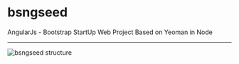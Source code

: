 bsngseed
========

AngularJs - Bootstrap StartUp Web Project Based on Yeoman in Node


-------------------------------------------------------

![bsngseed structure](http://contactsamie.github.io/bsngseed/structure.png)

